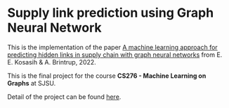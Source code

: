 # Supply link prediction using Graph Neural Network
This is the implementation of the paper [A machine learning approach for predicting hidden links in supply chain with graph neural networks](https://www.tandfonline.com/doi/full/10.1080/00207543.2021.1956697) from E. E. Kosasih & A. Brintrup, 2022.

This is the final project for the course **CS276 - Machine Learning on Graphs** at SJSU.

Detail of the project can be found [here](https://docs.google.com/document/d/1XZpnaoYcx5tleXY7JkmVmykza6eXjMPIHtvN8BqAt1E/edit?tab=t.0).
